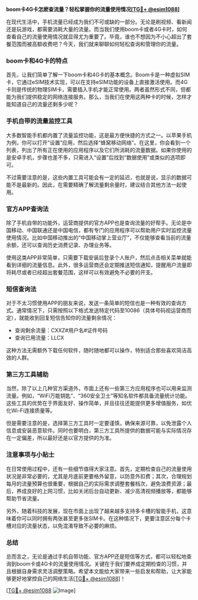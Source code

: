 **boom卡4G卡怎麽查流量？轻松掌握你的流量使用情况[[TG💪+ @esim1088](https://t.me/s/esim1088)]**

在现代生活中，手机流量已经成为我们不可或缺的一部分。无论是刷视频、看新闻还是玩游戏，都需要消耗大量的流量。而当我们使用boom卡或者4G卡时，如何查看自己的流量使用情况就显得尤为重要了。毕竟，谁也不想因为不小心超出了套餐范围而被高额收费吧？今天，我们就来聊聊如何轻松查询和管理你的流量。

### boom卡和4G卡的特点

首先，让我们简单了解一下boom卡和4G卡的基本概念。Boom卡是一种虚拟SIM卡，它通过eSIM技术实现，可以在支持eSIM功能的设备上直接激活使用。而4G卡则是传统的物理SIM卡，需要插入手机才能正常使用。两者虽然形式不同，但都能为我们提供稳定的网络连接服务。那么，当我们在使用这两种卡的时候，怎样才能知道自己的流量还剩多少呢？

### 手机自带的流量监控工具

大多数智能手机都内置了流量监控功能，这是最方便快捷的方式之一。以苹果手机为例，你可以打开“设置”应用，然后选择“蜂窝移动网络”。在这里，你会看到一个列表，列出了所有正在使用的应用程序以及它们所消耗的流量数据。如果你使用的是安卓手机，步骤也差不多，只需进入“设置”后找到“数据使用”或类似的选项即可。

不过需要注意的是，这些内置工具可能会有一定的延迟，也就是说，显示的数据可能不是最新的。因此，在需要精确了解流量剩余量时，建议结合其他方法一起使用。

### 官方APP查询法

除了手机自带的功能外，运营商提供的官方APP也是查询流量的好帮手。无论是中国移动、中国联通还是中国电信，都有专门的应用程序可以帮助用户实时监控流量使用情况。比如中国移动推出的“中国移动掌上营业厅”，不仅能够查看当前的流量余额，还可以查询历史消费记录、办理业务等。

使用这类APP非常简单，只需要下载安装后登录个人账户，然后点击相关菜单就能看到详细的流量信息。此外，很多运营商还会定期推送短信通知，提醒用户流量即将耗尽或者已经超出套餐范围，这样可以有效避免不必要的开支。

### 短信查询法

对于不太习惯使用APP的朋友来说，发送一条简单的短信也是一种有效的查询方式。通常情况下，只需按照以下格式发送特定代码至10086（具体号码视运营商而定），就能收到回复短信告知你的流量剩余情况：

- 查询剩余流量：CXXZ#用户名#证件号码
- 查询已用流量：LLCX

这种方法无需额外下载任何软件，随时随地都可以操作，特别适合那些喜欢简洁高效的人群。

### 第三方工具辅助

当然，除了以上几种官方渠道外，市面上还有一些第三方应用程序也可以用来监测流量。例如，“WiFi万能钥匙”、“360安全卫士”等知名软件都具备流量统计功能。这些工具的优势在于界面友好、操作简单，并且往往还能提供更多增值服务，如优化Wi-Fi连接质量等。

但是需要注意的是，选择第三方工具时一定要谨慎，确保来源可靠，以免泄露个人信息或安装恶意软件。同时也要明白，第三方工具所提供的数据可能与实际情况存在一定偏差，所以最好还是以官方提供的为准。

### 注意事项与小贴士

在日常使用过程中，还有一些细节值得大家注意。首先，定期检查自己的流量使用状况是非常必要的，尤其是月底前更要格外留意，以防意外扣费；其次，合理规划每月的流量预算也很重要，根据自己的实际需求调整套餐档次，避免浪费资源；最后，养成良好的上网习惯，比如关闭后台自动更新、减少高清视频播放等，都能够帮助节省流量。

另外，随着科技的发展，现在市面上出现了越来越多支持多卡槽的智能手机，这意味着你可以同时拥有两张甚至更多张SIM卡。在这种情况下，更要注意区分每个卡槽对应的流量状态，以免混淆导致不必要的麻烦。

### 总结

总而言之，无论是通过手机自带功能、官方APP还是短信等方式，都可以轻松地查询到boom卡或4G卡的流量使用情况。关键在于我们要养成定期检查的习惯，并且根据自身需求灵活调整策略。希望本文能给大家带来一些启发和帮助，让大家能够更好地掌控自己的网络生活[[TG💪+ @esim1088](https://t.me/s/esim1088)]！

[[TG💪+ @esim1088](https://t.me/s/esim1088) ![Image](https://i.postimg.cc/4NQfJmqS/Snipaste-2025-05-13-00-14-12.png)]